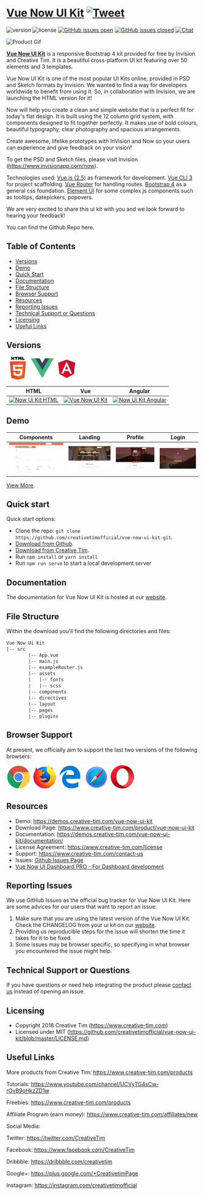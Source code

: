 # [Vue Now UI Kit](https://demos.creative-tim.com/vue-now-ui-kit) [![Tweet](https://img.shields.io/twitter/url/http/shields.io.svg?style=social&logo=twitter)](https://twitter.com/intent/tweet?text=Vue%20Now%20UI%20Kit,%20a%20free%20Vue.js%20Bootstrap%204%20UI%20Kit%20%E2%9D%A4%EF%B8%8Fhttps://bit.ly/2OLFzVl%20%23bootstrap%20%23vue.js%20%23design%20%23developers%20%23freebie%20%20via%20%40CreativeTim&source=webclient)



![version](https://img.shields.io/badge/version-1.0.0-blue.svg) ![license](https://img.shields.io/badge/license-MIT-blue.svg) [![GitHub issues open](https://img.shields.io/github/issues/creativetimofficial/vue-now-ui-kit.svg?maxAge=22000)]() [![GitHub issues closed](https://img.shields.io/github/issues-closed-raw/creativetimofficial/vue-now-ui-kit.svg?maxAge=22000)]() [![Chat](https://img.shields.io/badge/chat-on%20discord-7289da.svg)](https://discord.gg/E4aHAQy)

![Product Gif](src/assets/github/product.gif)

**[Vue Now UI Kit](http://demos.creative-tim.com/vue-now-ui-kit)** is a responsive Bootstrap 4 kit provided for free by Invision and Creative Tim. It is a beautiful cross-platform UI kit featuring over 50 elements and 3 templates.

Vue Now UI Kit is one of the most popular UI Kits online, provided in PSD and Sketch formats by Invision. We wanted to find a way for developers worldwide to benefit from using it. So, in collaboration with Invision, we are launching the HTML version for it!

Now will help you create a clean and simple website that is a perfect fit for today's flat design. It is built using the 12 column grid system, with components designed to fit together perfectly. It makes use of bold colours, beautiful typography, clear photography and spacious arrangements.

Create awesome, lifelike prototypes with InVision and Now so your users can experience and give feedback on your vision!

To get the PSD and Sketch files, please visit Invision (https://www.invisionapp.com/now).

Technologies used:
[Vue.js (2.5)](https://vuejs.org/) as framework for development.
[Vue CLI 3](https://github.com/vuejs/vue-cli) for project scaffolding.
[Vue Router](https://router.vuejs.org/) for handling routes.
[Bootstrap 4](https://getbootstrap.com/docs/4.0/getting-started/introduction/) as a general css foundation.
[Element UI](http://element.eleme.io/#/en-US/component/installation) for some complex js components such as tooltips, datepickers, popovers.

We are very excited to share this ui kit with you and we look forward to hearing your feedback!

You can find the Github Repo here.

## Table of Contents

* [Versions](#versions)
* [Demo](#demo)
* [Quick Start](#quick-start)
* [Documentation](#documentation)
* [File Structure](#file-structure)
* [Browser Support](#browser-support)
* [Resources](#resources)
* [Reporting Issues](#reporting-issues)
* [Technical Support or Questions](#technical-support-or-questions)
* [Licensing](#licensing)
* [Useful Links](#useful-links)


## Versions

[<img src="src/assets/github/html.png" width="60" height="60" />](https://www.creative-tim.com/product/now-ui-kit)
[<img src="src/assets/github/vuejs.png" width="60" height="60" />](https://www.creative-tim.com/product/vue-now-ui-kit)
[<img src="src/assets/github/angular.png" width="60" height="60" />](https://www.creative-tim.com/product/now-ui-kit-angular)


| HTML | Vue | Angular |
| --- | --- | --- |
| [![Now Ui Kit HTML](https://s3.amazonaws.com/creativetim_bucket/products/56/original/opt_nuk_thumbnail.jpg?1494946669)](https://www.creative-tim.com/product/now-ui-kit) | [![Vue Now UI Kit ](https://s3.amazonaws.com/creativetim_bucket/products/94/original/opt_nuk_vue_thumbnail.jpg?1534755580)](https://www.creative-tim.com/product/vue-now-ui-kit) | [![Now Ui Kit Angular](https://s3.amazonaws.com/creativetim_bucket/products/77/original/opt_nuk_angular_thumbnail.jpg?1520507715)](https://www.creative-tim.com/product/now-ui-kit-angular)

## Demo

| Components | Landing | Profile | Login |
| --- | --- | --- | --- |
| [![Components](src/assets/github/components.png)](https://demos.creative-tim.com/vue-now-ui-kit/#/) | [![Landing page](src/assets/github/landing.png)](https://demos.creative-tim.com/vue-now-ui-kit/#/landing) | [![Profile page ](src/assets/github/profile.png)](https://demos.creative-tim.com/vue-now-ui-kit/#/profile) | [![Login Page](src/assets/github/login.png)](https://demos.creative-tim.com/vue-now-ui-kit/#/login)

[View More](https://demos.creative-tim.com/vue-now-ui-kit).


## Quick start

Quick start options:

- Clone the repo: `git clone https://github.com/creativetimofficial/vue-now-ui-kit.git`.
- [Download from Github](https://github.com/creativetimofficial/vue-now-ui-kit/archive/master.zip).
- [Download from Creative Tim](https://www.creative-tim.com/product/vue-now-ui-kit).
- Run `npm install` or `yarn install`
- Run `npm run serve` to start a local development server


## Documentation
The documentation for Vue Now UI Kit is hosted at our [website](https://demos.creative-tim.com/vue-now-ui-kit/documentation/).


## File Structure

Within the download you'll find the following directories and files:

```
Vue Now Ui Kit
|-- src
        |-- App.vue
        |-- main.js
        |-- exampleRouter.js
        |-- assets
        |   |-- fonts
        |   |-- scss
        |-- components
        |-- directives
        |-- layout
        |-- pages
        |-- plugins
```

## Browser Support

At present, we officially aim to support the last two versions of the following browsers:

<img src="src/assets/github/chrome.png" width="64" height="64"> <img src="src/assets/github/firefox.png" width="64" height="64"> <img src="src/assets/github/edge.png" width="64" height="64"> <img src="src/assets/github/safari.png" width="64" height="64"> <img src="src/assets/github/opera.png" width="64" height="64">


## Resources
- Demo: https://demos.creative-tim.com/vue-now-ui-kit
- Download Page: https://www.creative-tim.com/product/vue-now-ui-kit
- Documentation: https://demos.creative-tim.com/vue-now-ui-kit/documentation/
- License Agreement: https://www.creative-tim.com/license
- Support: https://www.creative-tim.com/contact-us
- Issues: [Github Issues Page](https://github.com/creativetimofficial/vue-now-ui-kit/issues)
- [Vue Now UI Dashboard PRO - For Dashboard development](https://www.creative-tim.com/product/vue-now-ui-dashboard-pro?ref=github-vue-nud-free)

## Reporting Issues
We use GitHub Issues as the official bug tracker for Vue Now UI Kit. Here are some advices for our users that want to report an issue:

1. Make sure that you are using the latest version of the Vue Now UI Kit. Check the CHANGELOG from your ui kit on our [website](https://www.creative-tim.com/).
2. Providing us reproducible steps for the issue will shorten the time it takes for it to be fixed.
3. Some issues may be browser specific, so specifying in what browser you encountered the issue might help.

## Technical Support or Questions

If you have questions or need help integrating the product please [contact us](https://www.creative-tim.com/contact-us) instead of opening an issue.

## Licensing

- Copyright 2018 Creative Tim (https://www.creative-tim.com)
- Licensed under MIT (https://github.com/creativetimofficial/vue-now-ui-kit/blob/master/LICENSE.md)

## Useful Links

More products from Creative Tim: <https://www.creative-tim.com/products>

Tutorials: <https://www.youtube.com/channel/UCVyTG4sCw-rOvB9oHkzZD1w>

Freebies: <https://www.creative-tim.com/products>

Affiliate Program (earn money): <https://www.creative-tim.com/affiliates/new>

Social Media:

Twitter: <https://twitter.com/CreativeTim>

Facebook: <https://www.facebook.com/CreativeTim>

Dribbble: <https://dribbble.com/creativetim>

Google+: <https://plus.google.com/+CreativetimPage>

Instagram: <https://instagram.com/creativetimofficial>
